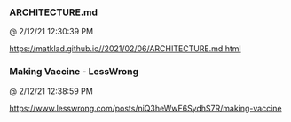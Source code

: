 ﻿

### ARCHITECTURE.md
@ 2/12/21 12:30:39 PM

https://matklad.github.io//2021/02/06/ARCHITECTURE.md.html



### Making Vaccine - LessWrong
@ 2/12/21 12:38:59 PM

https://www.lesswrong.com/posts/niQ3heWwF6SydhS7R/making-vaccine

